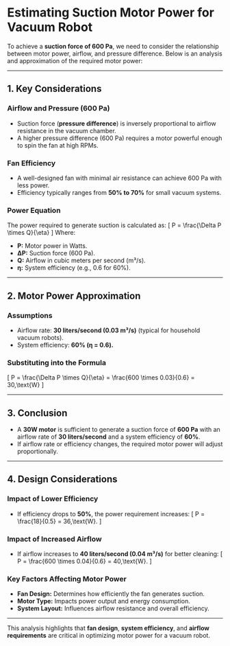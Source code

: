 # Estimating Suction Motor Power for Vacuum Robot

To achieve a **suction force of 600 Pa**, we need to consider the relationship between motor power, airflow, and pressure difference. Below is an analysis and approximation of the required motor power:

---

## 1. **Key Considerations**

### **Airflow and Pressure (600 Pa)**
- Suction force (**pressure difference**) is inversely proportional to airflow resistance in the vacuum chamber.
- A higher pressure difference (600 Pa) requires a motor powerful enough to spin the fan at high RPMs.

### **Fan Efficiency**
- A well-designed fan with minimal air resistance can achieve 600 Pa with less power.
- Efficiency typically ranges from **50% to 70%** for small vacuum systems.

### **Power Equation**
The power required to generate suction is calculated as:
\[
P = \frac{\Delta P \times Q}{\eta}
\]
Where:
- **P:** Motor power in Watts.  
- **ΔP:** Suction force (600 Pa).  
- **Q:** Airflow in cubic meters per second (m³/s).  
- **η:** System efficiency (e.g., 0.6 for 60%).

---

## 2. **Motor Power Approximation**

### **Assumptions**
- Airflow rate: **30 liters/second (0.03 m³/s)** (typical for household vacuum robots).  
- System efficiency: **60% (η = 0.6).**

### **Substituting into the Formula**
\[
P = \frac{\Delta P \times Q}{\eta} = \frac{600 \times 0.03}{0.6} = 30\,\text{W}
\]

---

## 3. **Conclusion**
- A **30W motor** is sufficient to generate a suction force of **600 Pa** with an airflow rate of **30 liters/second** and a system efficiency of **60%**.
- If airflow rate or efficiency changes, the required motor power will adjust proportionally.

---

## 4. **Design Considerations**

### **Impact of Lower Efficiency**
- If efficiency drops to **50%**, the power requirement increases:
  \[
  P = \frac{18}{0.5} = 36\,\text{W}.
  \]

### **Impact of Increased Airflow**
- If airflow increases to **40 liters/second (0.04 m³/s)** for better cleaning:
  \[
  P = \frac{600 \times 0.04}{0.6} = 40\,\text{W}.
  \]

### **Key Factors Affecting Motor Power**
- **Fan Design:** Determines how efficiently the fan generates suction.  
- **Motor Type:** Impacts power output and energy consumption.  
- **System Layout:** Influences airflow resistance and overall efficiency.

---

This analysis highlights that **fan design**, **system efficiency**, and **airflow requirements** are critical in optimizing motor power for a vacuum robot.
